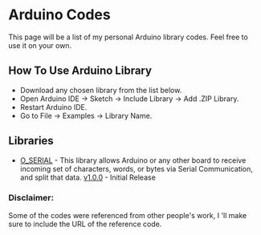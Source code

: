# Arduino Codes

This page will be a list of my personal Arduino library codes. Feel free to use it on your own.

## How To Use Arduino Library
- Download any chosen library from the list below.
- Open Arduino IDE -> Sketch -> Include Library -> Add .ZIP Library.
- Restart Arduino IDE.
- Go to File -> Examples -> Library Name.

## Libraries
* [O_SERIAL]() - This library allows Arduino or any other board to receive incoming set of characters, words, or bytes via Serial Communication, and split that data. [v1.0.0]() - Initial Release

### Disclaimer:
Some of the codes were referenced from other people's work,
I 'll make sure to include the URL of the reference code.
